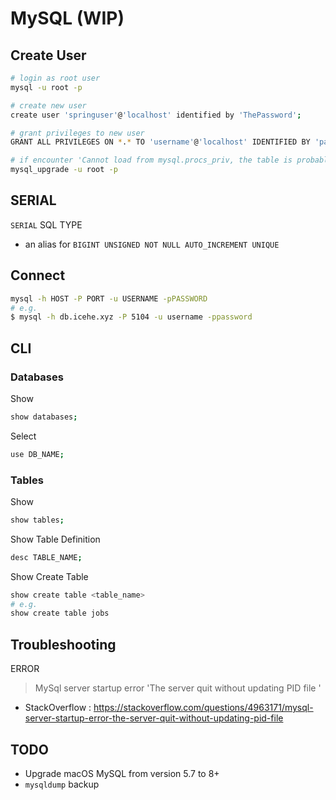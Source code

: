 # MySQL (WIP)

## Create User

```bash
# login as root user
mysql -u root -p

# create new user
create user 'springuser'@'localhost' identified by 'ThePassword';

# grant privileges to new user
GRANT ALL PRIVILEGES ON *.* TO 'username'@'localhost' IDENTIFIED BY 'password';

# if encounter 'Cannot load from mysql.procs_priv, the table is probably corrupted'
mysql_upgrade -u root -p
```

## SERIAL

`SERIAL` SQL TYPE

- an alias for `BIGINT UNSIGNED NOT NULL AUTO_INCREMENT UNIQUE`

## Connect

```bash
mysql -h HOST -P PORT -u USERNAME -pPASSWORD
# e.g.
$ mysql -h db.icehe.xyz -P 5104 -u username -ppassword
```

## CLI

### Databases

Show

```bash
show databases;
```

Select

```bash
use DB_NAME;
```

### Tables

Show

```bash
show tables;
```

Show Table Definition

```bash
desc TABLE_NAME;
```

Show Create Table

```bash
show create table <table_name>
# e.g.
show create table jobs
```

## Troubleshooting

ERROR

> MySql server startup error 'The server quit without updating PID file '

- StackOverflow : https://stackoverflow.com/questions/4963171/mysql-server-startup-error-the-server-quit-without-updating-pid-file

## TODO

- Upgrade macOS MySQL from version 5.7 to 8+
- `mysqldump` backup
